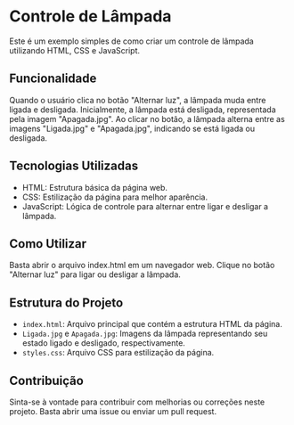 
# Controle de Lâmpada

Este é um exemplo simples de como criar um controle de lâmpada utilizando HTML, CSS e JavaScript.

## Funcionalidade

Quando o usuário clica no botão "Alternar luz", a lâmpada muda entre ligada e desligada. Inicialmente, a lâmpada está desligada, representada pela imagem "Apagada.jpg". Ao clicar no botão, a lâmpada alterna entre as imagens "Ligada.jpg" e "Apagada.jpg", indicando se está ligada ou desligada.

## Tecnologias Utilizadas

- HTML: Estrutura básica da página web.
- CSS: Estilização da página para melhor aparência.
- JavaScript: Lógica de controle para alternar entre ligar e desligar a lâmpada.

## Como Utilizar

Basta abrir o arquivo index.html em um navegador web. Clique no botão "Alternar luz" para ligar ou desligar a lâmpada.

## Estrutura do Projeto

- `index.html`: Arquivo principal que contém a estrutura HTML da página.
- `Ligada.jpg` e `Apagada.jpg`: Imagens da lâmpada representando seu estado ligado e desligado, respectivamente.
- `styles.css`: Arquivo CSS para estilização da página.

## Contribuição

Sinta-se à vontade para contribuir com melhorias ou correções neste projeto. Basta abrir uma issue ou enviar um pull request.



